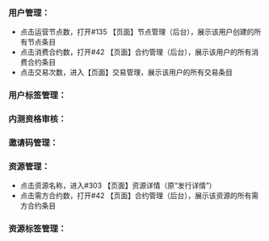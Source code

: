 ### 用户管理：

- 点击运营节点数，打开#135 【页面】节点管理（后台），展示该用户创建的所有节点条目
- 点击消费合约数，打开#42 【页面】合约管理（后台），展示该用户的所有消费合约条目
- 点击交易次数，进入【页面】交易管理，展示该用户的所有交易条目

### 用户标签管理：

### 内测资格审核：

### 邀请码管理：

### 资源管理：

- 点击资源名称，进入#303 【页面】资源详情（原“发行详情”）
- 点击需方合约数，打开#42 【页面】合约管理（后台），展示该资源的所有需方合约条目

### 资源标签管理：
